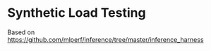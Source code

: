 # Synthetic Load Testing

Based on https://github.com/mlperf/inference/tree/master/inference_harness
